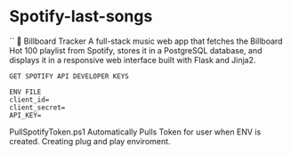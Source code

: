 # Spotify-last-songs
``
🎵 Billboard Tracker
A full-stack music web app that fetches the Billboard Hot 100 playlist from Spotify, stores it in a PostgreSQL database, and displays it in a responsive web interface built with Flask and Jinja2.

```
GET SPOTIFY API DEVELOPER KEYS

ENV FILE
client_id=
client_secret=
API_KEY=

```
PullSpotifyToken.ps1
Automatically Pulls Token for user when ENV is created.
Creating plug and play enviroment. 

```